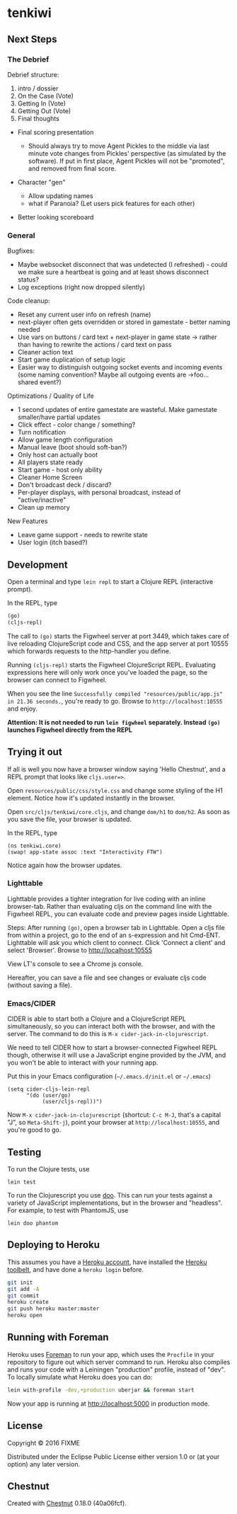 # tenkiwi


## Next Steps


### The Debrief

Debrief structure:

1. intro / dossier
2. On the Case
  (Vote)
3. Getting In
  (Vote)
4. Getting Out
  (Vote)
5. Final thoughts


* Final scoring presentation
  - Should always try to move Agent Pickles to the middle via last minute vote
    changes from Pickles' perspective (as simulated by the software). If put in
    first place, Agent Pickles will not be "promoted", and removed from final
    score.

* Character "gen"
  - Allow updating names
  - what if Paranoia? (Let users pick features for each other)
* Better looking scoreboard

### General

Bugfixes:

* Maybe websocket disconnect that was undetected (I refreshed) - could we make
  sure a heartbeat is going and at least shows disconnect status?
* Log exceptions (right now dropped silently)

Code cleanup:

* Reset any current user info on refresh (name)
* next-player often gets overridden or stored in gamestate - better naming needed
* Use vars on buttons / card text + next-player in game state -> rather than
  having to rewrite the actions / card text on pass
* Cleaner action text
* Start game duplication of setup logic
* Easier way to distinguish outgoing socket events and incoming events
  (some naming convention? Maybe all outgoing events are ->foo... shared event?)

Optimizations / Quality of Life

* 1 second updates of entire gamestate are wasteful. Make gamestate smaller/have partial updates
* Click effect - color change / something?
* Turn notification
* Allow game length configuration
* Manual leave
  (boot should soft-ban?)
* Only host can actually boot
* All players state ready
* Start game - host only ability
* Cleaner Home Screen
* Don't broadcast deck / discard?
* Per-player displays, with personal broadcast, instead of "active/inactive"
* Clean up memory

New Features

* Leave game support - needs to rewrite state
* User login (itch based?)

## Development

Open a terminal and type `lein repl` to start a Clojure REPL
(interactive prompt).

In the REPL, type

```clojure
(go)
(cljs-repl)
```

The call to `(go)` starts the Figwheel server at port 3449, which takes care of
live reloading ClojureScript code and CSS, and the app server at port 10555
which forwards requests to the http-handler you define.

Running `(cljs-repl)` starts the Figwheel ClojureScript REPL. Evaluating
expressions here will only work once you've loaded the page, so the browser can
connect to Figwheel.

When you see the line `Successfully compiled "resources/public/app.js" in 21.36
seconds.`, you're ready to go. Browse to `http://localhost:10555` and enjoy.

**Attention: It is not needed to run `lein figwheel` separately. Instead `(go)`
launches Figwheel directly from the REPL**

## Trying it out

If all is well you now have a browser window saying 'Hello Chestnut',
and a REPL prompt that looks like `cljs.user=>`.

Open `resources/public/css/style.css` and change some styling of the
H1 element. Notice how it's updated instantly in the browser.

Open `src/cljs/tenkiwi/core.cljs`, and change `dom/h1` to
`dom/h2`. As soon as you save the file, your browser is updated.

In the REPL, type

```
(ns tenkiwi.core)
(swap! app-state assoc :text "Interactivity FTW")
```

Notice again how the browser updates.

### Lighttable

Lighttable provides a tighter integration for live coding with an inline
browser-tab. Rather than evaluating cljs on the command line with the Figwheel
REPL, you can evaluate code and preview pages inside Lighttable.

Steps: After running `(go)`, open a browser tab in Lighttable. Open a cljs file
from within a project, go to the end of an s-expression and hit Cmd-ENT.
Lighttable will ask you which client to connect. Click 'Connect a client' and
select 'Browser'. Browse to [http://localhost:10555](http://localhost:10555)

View LT's console to see a Chrome js console.

Hereafter, you can save a file and see changes or evaluate cljs code (without
saving a file).

### Emacs/CIDER

CIDER is able to start both a Clojure and a ClojureScript REPL simultaneously,
so you can interact both with the browser, and with the server. The command to
do this is `M-x cider-jack-in-clojurescript`.

We need to tell CIDER how to start a browser-connected Figwheel REPL though,
otherwise it will use a JavaScript engine provided by the JVM, and you won't be
able to interact with your running app.

Put this in your Emacs configuration (`~/.emacs.d/init.el` or `~/.emacs`)

``` emacs-lisp
(setq cider-cljs-lein-repl
      "(do (user/go)
           (user/cljs-repl))")
```

Now `M-x cider-jack-in-clojurescript` (shortcut: `C-c M-J`, that's a capital
"J", so `Meta-Shift-j`), point your browser at `http://localhost:10555`, and
you're good to go.

## Testing

To run the Clojure tests, use

``` shell
lein test
```

To run the Clojurescript you use [doo](https://github.com/bensu/doo). This can
run your tests against a variety of JavaScript implementations, but in the
browser and "headless". For example, to test with PhantomJS, use

``` shell
lein doo phantom
```

## Deploying to Heroku

This assumes you have a
[Heroku account](https://signup.heroku.com/dc), have installed the
[Heroku toolbelt](https://toolbelt.heroku.com/), and have done a
`heroku login` before.

``` sh
git init
git add -A
git commit
heroku create
git push heroku master:master
heroku open
```

## Running with Foreman

Heroku uses [Foreman](http://ddollar.github.io/foreman/) to run your
app, which uses the `Procfile` in your repository to figure out which
server command to run. Heroku also compiles and runs your code with a
Leiningen "production" profile, instead of "dev". To locally simulate
what Heroku does you can do:

``` sh
lein with-profile -dev,+production uberjar && foreman start
```

Now your app is running at
[http://localhost:5000](http://localhost:5000) in production mode.

## License

Copyright © 2016 FIXME

Distributed under the Eclipse Public License either version 1.0 or (at
your option) any later version.

## Chestnut

Created with [Chestnut](http://plexus.github.io/chestnut/) 0.18.0 (40a06fcf).
